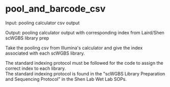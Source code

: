# pool_and_barcode_csv

Input: pooling calculator csv output

Output: pooling calculator output with corresponding index from Laird/Shen scWGBS library prep

Take the pooling csv from Illumina's calculator and give the index associated with each scWGBS library. 

The standard indexing protocol must be followed for the code to assign the correct index to each library.  
The standard indexing protocol is found in the "scWGBS Library Preparation and Sequencing Protocol" in the Shen Lab Wet Lab SOPs.
